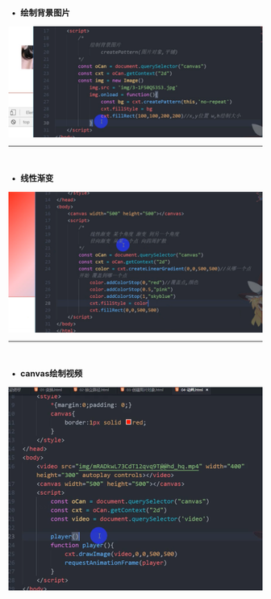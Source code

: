 + ### 绘制背景图片

![](/assets/images/canvas/绘制背景图片.png)

<hr style='margin-bottom:50px'>

+ ### 线性渐变

![](/assets/images/canvas/线性渐变.png)

<hr style='margin-bottom:50px'>

+ ### canvas绘制视频

![](/assets/images/canvas/canvas绘制视频.png)
